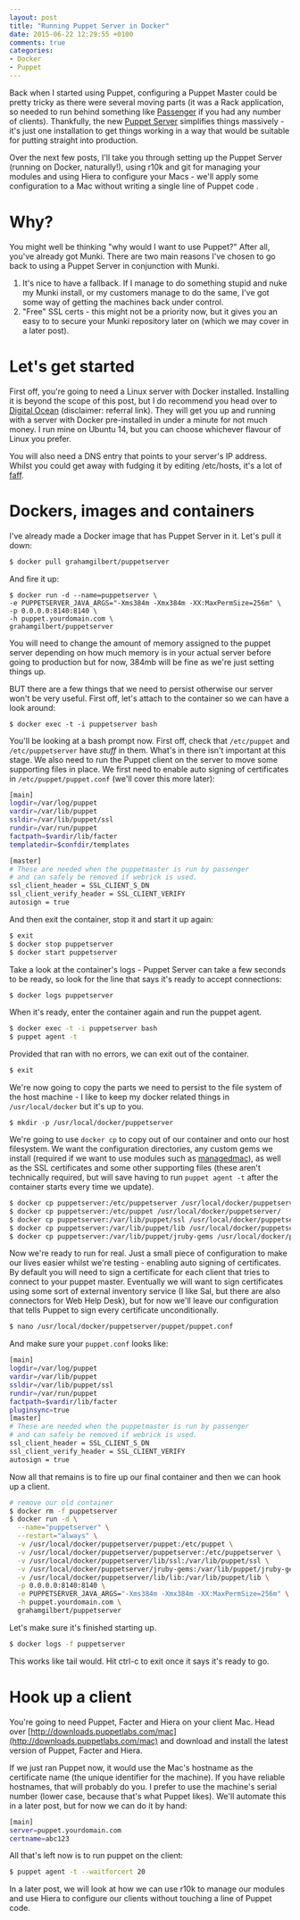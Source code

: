 ```yaml
---
layout: post
title: "Running Puppet Server in Docker"
date: 2015-06-22 12:29:55 +0100
comments: true
categories:
- Docker
- Puppet
---
```

Back when I started using Puppet, configuring a Puppet Master could be pretty tricky as there were several moving parts (it was a Rack application, so needed to run behind something like [Passenger](https://www.phusionpassenger.com/) if you had any number of clients). Thankfully, the new [Puppet Server](https://github.com/puppetlabs/puppet-server) simplifies things massively - it's just one installation to get things working in a way that would be suitable for putting straight into production.

Over the next few posts, I'll take you through setting up the Puppet Server (running on Docker, naturally!), using r10k and git for managing your modules and using Hiera to configure your Macs - we'll apply some configuration to a Mac without writing a single line of Puppet code .

# Why?

You might well be thinking "why would I want to use Puppet?" After all, you've already got Munki. There are two main reasons I've chosen to go back to using a Puppet Server in conjunction with Munki.

1. It's nice to have a fallback. If I manage to do something stupid and nuke my Munki install, or my customers manage to do the same, I've got some way of getting the machines back under control.
2. "Free" SSL certs - this might not be a priority now, but it gives you an easy to to secure your Munki repository later on (which we may cover in a later post).<!-- more -->

# Let's get started

First off, you're going to need a Linux server with Docker installed. Installing it is beyond the scope of this post, but I do recommend you head over to [Digital Ocean](http://www.digitalocean.com/?refcode=ce1e0f3880e1) (disclaimer: referral link). They will get you up and running with a server with Docker pre-installed in under a minute for not much money.  I run mine on Ubuntu 14, but you can choose whichever flavour of Linux you prefer.

You will also need a DNS entry that points to your server's IP address. Whilst you could get away with fudging it by editing /etc/hosts, it's a lot of [faff](http://www.oxforddictionaries.com/definition/english/faff).

# Dockers, images and containers

I've already made a Docker image that has Puppet Server in it. Let's pull it down:

``` bash
$ docker pull grahamgilbert/puppetserver
```

And fire it up:

```
$ docker run -d --name=puppetserver \
-e PUPPETSERVER_JAVA_ARGS="-Xms384m -Xmx384m -XX:MaxPermSize=256m" \
-p 0.0.0.0:8140:8140 \
-h puppet.yourdomain.com \
grahamgilbert/puppetserver
```

You will need to change the amount of memory assigned to the puppet server depending on how much memory is in your actual server before going to production but for now, 384mb will be fine as we're just setting things up.

BUT there are a few things that we need to persist otherwise our server won't be very useful. First off, let's attach to the container so we can have a look around:

```
$ docker exec -t -i puppetserver bash
```

You'll be looking at a bash prompt now. First off, check that ``/etc/puppet`` and ``/etc/puppetserver`` have *stuff* in them. What's in there isn't important at this stage. We also need to run the Puppet client on the server to move some supporting files in place. We first need to enable auto signing of certificates in ``/etc/puppet/puppet.conf`` (we'll cover this more later):

``` bash /etc/puppet/puppet.conf
[main]
logdir=/var/log/puppet
vardir=/var/lib/puppet
ssldir=/var/lib/puppet/ssl
rundir=/var/run/puppet
factpath=$vardir/lib/facter
templatedir=$confdir/templates

[master]
# These are needed when the puppetmaster is run by passenger
# and can safely be removed if webrick is used.
ssl_client_header = SSL_CLIENT_S_DN
ssl_client_verify_header = SSL_CLIENT_VERIFY
autosign = true
```

And then exit the container, stop it and start it up again:

``` bash
$ exit
$ docker stop puppetserver
$ docker start puppetserver
```

Take a look at the container's logs - Puppet Server can take a few seconds to be ready, so look for the line that says it's ready to accept connections:

``` bash
$ docker logs puppetserver
```

When it's ready, enter the container again and run the puppet agent.

``` bash
$ docker exec -t -i puppetserver bash
$ puppet agent -t
```

Provided that ran with no errors, we can exit out of the container.

``` bash
$ exit
```

We're now going to copy the parts we need to persist to the file system of the host machine - I like to keep my docker related things in ``/usr/local/docker`` but it's up to you.

```
$ mkdir -p /usr/local/docker/puppetserver
```

We're going to use ``docker cp`` to copy out of our container and onto our host filesystem. We want the configuration directories, any custom gems we install (required if we want to use modules such as [managedmac](https://github.com/dayglojesus/managedmac)), as well as the SSL certificates and some other supporting files (these aren't technically required, but will save having to run ``puppet agent -t`` after the container starts every time we update).

``` bash
$ docker cp puppetserver:/etc/puppetserver /usr/local/docker/puppetserver/
$ docker cp puppetserver:/etc/puppet /usr/local/docker/puppetserver/
$ docker cp puppetserver:/var/lib/puppet/ssl /usr/local/docker/puppetserver/lib/
$ docker cp puppetserver:/var/lib/puppet/lib /usr/local/docker/puppetserver/lib/
$ docker cp puppetserver:/var/lib/puppet/jruby-gems /usr/local/docker/puppetserver/
```

Now we're ready to run for real. Just a small piece of configuration to make our lives easier whilst we're testing - enabling auto signing of certificates. By default you will need to sign a certificate for each client that tries to connect to your puppet master. Eventually we will want to sign certificates using some sort of external inventory service (I like Sal, but there are also connectors for Web Help Desk), but for now we'll leave our configuration that tells Puppet to sign every certificate unconditionally.

``` bash
$ nano /usr/local/docker/puppetserver/puppet/puppet.conf
```

And make sure your ``puppet.conf`` looks like:

``` bash /usr/local/docker/puppetserver/puppet/puppet.conf
[main]
logdir=/var/log/puppet
vardir=/var/lib/puppet
ssldir=/var/lib/puppet/ssl
rundir=/var/run/puppet
factpath=$vardir/lib/facter
pluginsync=true
[master]
# These are needed when the puppetmaster is run by passenger
# and can safely be removed if webrick is used.
ssl_client_header = SSL_CLIENT_S_DN
ssl_client_verify_header = SSL_CLIENT_VERIFY
autosign = true
```

Now all that remains is to fire up our final container and then we can hook up a client.

``` bash
# remove our old container
$ docker rm -f puppetserver
$ docker run -d \
  --name="puppetserver" \
  --restart="always" \
  -v /usr/local/docker/puppetserver/puppet:/etc/puppet \
  -v /usr/local/docker/puppetserver/puppetserver:/etc/puppetserver \
  -v /usr/local/docker/puppetserver/lib/ssl:/var/lib/puppet/ssl \
  -v /usr/local/docker/puppetserver/jruby-gems:/var/lib/puppet/jruby-gems \
  -v /usr/local/docker/puppetserver/lib/lib:/var/lib/puppet/lib \
  -p 0.0.0.0:8140:8140 \
  -e PUPPETSERVER_JAVA_ARGS="-Xms384m -Xmx384m -XX:MaxPermSize=256m" \
  -h puppet.yourdomain.com \
  grahamgilbert/puppetserver
```

Let's make sure it's finished starting up.

``` bash
$ docker logs -f puppetserver
```

This works like tail would. Hit ctrl-c to exit once it says it's ready to go.

# Hook up a client

You're going to need Puppet, Facter and Hiera on your client Mac. Head over [http://downloads.puppetlabs.com/mac](http://downloads.puppetlabs.com/mac) and download and install the latest version of Puppet, Facter and Hiera.

If we just ran Puppet now, it would use the Mac's hostname as the certificate name (the unique identifier for the machine). If you have reliable hostnames, that will probably do you. I prefer to use the machine's serial number (lower case, because that's what Puppet likes). We'll automate this in a later post, but for now we can do it by hand:

``` bash /etc/puppet/puppet.conf
[main]
server=puppet.yourdomain.com
certname=abc123
```

All that's left now is to run puppet on the client:

``` bash
$ puppet agent -t --waitforcert 20
```

In a later post, we will look at how we can use r10k to manage our modules and use Hiera to configure our clients without touching a line of Puppet code.
